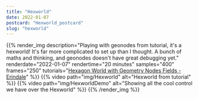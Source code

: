 ```yaml
---
title: "Hexworld"
date: 2022-01-07
postcard: "Hexworld_postcard"
slug: "hexworld"
---
```


{{% render_img
  description="Playing with geonodes from tutorial, it's a hexworld! It's far more complicated to set up than I thought. A bunch of maths and thinking, and geonodes doesn't have great debugging yet."
  renderdate="2022-01-07"
  rendertime="20 minutes"
  samples="400"
  frames="250"
  tutorials="[Hexagon World with Geometry Nodes Fields - Erindale](https://www.youtube.com/watch?v=EboNtLKn_m8)"
 %}}
{{% video path="img/Hexworld" alt="Hexworld from tutorial" %}}
{{% video path="img/HexworldDemo" alt="Showing all the cool control we have over the Hexworld" %}}
{{% /render_img %}}

